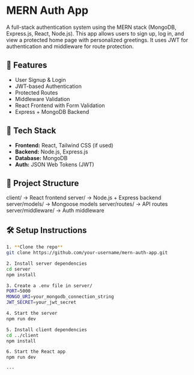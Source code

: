 # MERN Auth App

A full-stack authentication system using the MERN stack (MongoDB, Express.js, React, Node.js). This app allows users to sign up, log in, and view a protected home page with personalized greetings. It uses JWT for authentication and middleware for route protection.

## 🔧 Features

- User Signup & Login
- JWT-based Authentication
- Protected Routes
- Middleware Validation
- React Frontend with Form Validation
- Express + MongoDB Backend

## 🚀 Tech Stack

- **Frontend:** React, Tailwind CSS (if used)
- **Backend:** Node.js, Express.js
- **Database:** MongoDB
- **Auth:** JSON Web Tokens (JWT)

## 📁 Project Structure

client/ → React frontend
server/ → Node.js + Express backend
server/models/ → Mongoose models
server/routes/ → API routes
server/middleware/ → Auth middleware

## 🛠️ Setup Instructions

```bash
1. **Clone the repo**
git clone https://github.com/your-username/mern-auth-app.git

2. Install server dependencies
cd server
npm install

3. Create a .env file in server/
PORT=5000
MONGO_URI=your_mongodb_connection_string
JWT_SECRET=your_jwt_secret

4. Start the server
npm run dev

5. Install client dependencies
cd ../client
npm install

6. Start the React app
npm run dev

---
